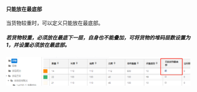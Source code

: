 #### 只能放在最底部

当货物较重时，可以定义只能放在最底部。

##### 若货物较重，必须放在最底下一层，自身也不能叠加，可将货物的堆码层数设置为1，并设置必须放在最底部。

#### ![](/assets/4596459import.png)




